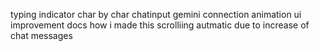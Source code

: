 typing indicator char by char
chatinput
gemini connection
animation
ui improvement
docs how i made this
scrolliing autmatic due to increase of chat messages
